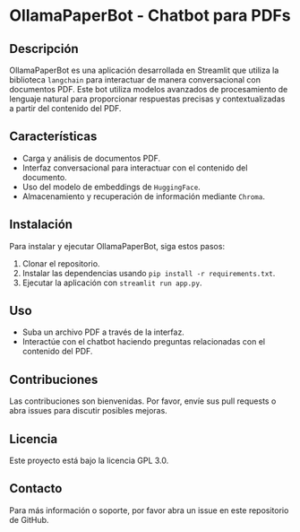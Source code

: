 # OllamaPaperBot - Chatbot para PDFs

## Descripción
OllamaPaperBot es una aplicación desarrollada en Streamlit que utiliza la biblioteca `langchain` para interactuar de manera conversacional con documentos PDF. Este bot utiliza modelos avanzados de procesamiento de lenguaje natural para proporcionar respuestas precisas y contextualizadas a partir del contenido del PDF.

## Características
- Carga y análisis de documentos PDF.
- Interfaz conversacional para interactuar con el contenido del documento.
- Uso del modelo de embeddings de `HuggingFace`.
- Almacenamiento y recuperación de información mediante `Chroma`.

## Instalación
Para instalar y ejecutar OllamaPaperBot, siga estos pasos:
1. Clonar el repositorio.
2. Instalar las dependencias usando `pip install -r requirements.txt`.
3. Ejecutar la aplicación con `streamlit run app.py`.

## Uso
- Suba un archivo PDF a través de la interfaz.
- Interactúe con el chatbot haciendo preguntas relacionadas con el contenido del PDF.

## Contribuciones
Las contribuciones son bienvenidas. Por favor, envíe sus pull requests o abra issues para discutir posibles mejoras.

## Licencia
Este proyecto está bajo la licencia GPL 3.0.

## Contacto
Para más información o soporte, por favor abra un issue en este repositorio de GitHub.

